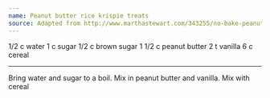 ```yaml
---
name: Peanut butter rice krispie treats
source: Adapted from http://www.marthastewart.com/343255/no-bake-peanut-butter-rice-krispies-cook
---
```


1/2 c water
1 c sugar
1/2 c brown sugar
1 1/2 c peanut butter
2 t vanilla
6 c cereal

---

Bring water and sugar to a boil. Mix in peanut butter and vanilla. Mix with cereal

